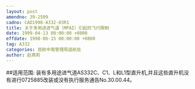 ```yaml
---
layout: post
amendno: 39-2509
cadno: CAD1998-A332-03R1
title: 关于多用途进气道（MPAI）引起的飞行限制
date: 1999-04-13 00:00:00 +0800
effdate: 1998-06-15 00:00:00 +0800
tag: A332
categories: 民航中南管理局适航处
author: 赵燕莉
---
```


##适用范围:
装有多用途进气道AS332C、C1、L和L1型直升机,并且这些直升机没有进行0725885改装或没有执行服务通告No.30.00.44。

